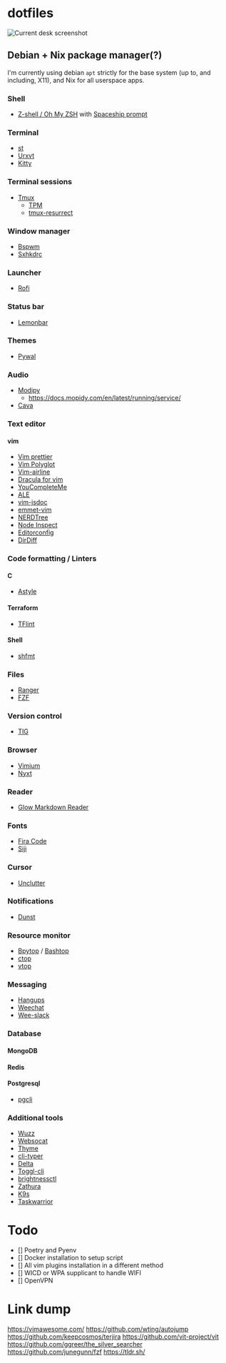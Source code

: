 # dotfiles

![Current desk screenshot](https://i.imgur.com/ti2LDBF.png)

## Debian + Nix package manager(?)

I'm currently using debian `apt` strictly for the base system (up to, and including, X11), and Nix for all userspace apps.

### Shell

-   [Z-shell / Oh My ZSH](https://ohmyz.sh) with [Spaceship prompt](https://github.com/denysdovhan/spaceship-prompt)

### Terminal

-   [st](https://st.suckless.org)
-   [Urxvt](https://wiki.archlinux.org/index.php/Rxvt-unicode)
-   [Kitty](https://github.com/kovidgoyal/kitty)

### Terminal sessions

-   [Tmux](https://github.com/tmux/tmux)
    -   [TPM](https://github.com/tmux-plugins/tpm)
    -   [tmux-resurrect](https://github.com/tmux-plugins/tmux-resurrect)

### Window manager

-   [Bspwm](https://github.com/baskerville/bspwm)
-   [Sxhkdrc](https://github.com/baskerville/sxhkd)

### Launcher

-   [Rofi](https://github.com/davatorium/rofi)

### Status bar

-   [Lemonbar](https://github.com/LemonBoy/bar)

### Themes

-   [Pywal](https://github.com/dylanaraps/pywal)

### Audio

-   [Modipy](https://github.com/mopidy/mopidy)
    -   https://docs.mopidy.com/en/latest/running/service/
-   [Cava](https://github.com/karlstav/cava)

### Text editor

#### vim

-   [Vim prettier](https://github.com/prettier/vim-prettier)
-   [Vim Polyglot](https://github.com/sheerun/vim-polyglot)
-   [Vim-airline](https://github.com/vim-airline/vim-airline)
-   [Dracula for vim](https://github.com/dracula/vim)
-   [YouCompleteMe](https://github.com/ycm-core/YouCompleteMe)
-   [ALE](https://github.com/dense-analysis/ale)
-   [vim-jsdoc](https://github.com/heavenshell/vim-jsdoc)
-   [emmet-vim](https://github.com/mattn/emmet-vim)
-   [NERDTree](https://github.com/preservim/nerdtree)
-   [Node Inspect](https://github.com/eliba2/vim-node-inspect)
-   [Editorconfig](https://github.com/editorconfig/editorconfig-vim)
-   [DirDiff](https://github.com/will133/vim-dirdiff)

### Code formatting / Linters

#### C

-   [Astyle](http://astyle.sourceforge.net/)

#### Terraform

-   [TFlint](https://github.com/terraform-linters/tflint)

#### Shell

-   [shfmt](https://github.com/mvdan/sh)

### Files

-   [Ranger](https://github.com/ranger/ranger)
-   [FZF](https://github.com/junegunn/fzf)

### Version control

-   [TIG](https://github.com/jonas/tig)

### Browser

-   [Vimium](https://github.com/philc/vimium)
-   [Nyxt](https://github.com/atlas-engineer/nyxt)

### Reader

-   [Glow Markdown Reader](https://github.com/charmbracelet/glow)

### Fonts

-   [Fira Code](https://github.com/tonsky/FiraCode)
-   [Siji](https://github.com/stark/siji)

### Cursor

-   [Unclutter](https://wiki.debian.org/unclutter)

### Notifications

-   [Dunst](https://github.com/dunst-project/dunst)

### Resource monitor

-   [Bpytop](https://github.com/aristocratos/bpytop) / [Bashtop](https://github.com/aristocratos/bashtop)
-   [ctop](https://github.com/bcicen/ctop)
-   [vtop](https://github.com/MrRio/vtop)

### Messaging

-   [Hangups](https://github.com/tdryer/hangups)
-   [Weechat](https://github.com/weechat/weechat)
-   [Wee-slack](https://github.com/wee-slack/wee-slack)

### Database

#### MongoDB

#### Redis

#### Postgresql

-   [pgcli](https://github.com/dbcli/pgcli)

### Additional tools

-   [Wuzz](https://github.com/asciimoo/wuzz)
-   [Websocat](https://github.com/vi/websocat)
-   [Thyme](https://github.com/hughbien/thyme)
-   [cli-typer](https://github.com/balzss/cli-typer)
-   [Delta](https://github.com/dandavison/delta)
-   [Toggl-cli](https://github.com/auhau/toggl-cli/)
-   [brightnessctl](https://github.com/Hummer12007/brightnessctl)
-   [Zathura](https://github.com/pwmt/zathura)
-   [K9s](https://github.com/derailed/k9s)
-   [Taskwarrior](https://taskwarrior.org/)

# Todo

-   [] Poetry and Pyenv
-   [] Docker installation to setup script
-   [] All vim plugins installation in a different method
-   [] WICD or WPA supplicant to handle WIFI
-   [] OpenVPN

# Link dump

https://vimawesome.com/
https://github.com/wting/autojump
https://github.com/keepcosmos/terjira
https://github.com/vit-project/vit
https://github.com/ggreer/the_silver_searcher
https://github.com/junegunn/fzf
https://tldr.sh/
